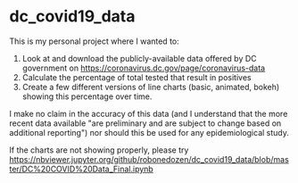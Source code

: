 # dc_covid19_data

This is my personal project where I wanted to:
1. Look at and download the publicly-available data offered by DC government on https://coronavirus.dc.gov/page/coronavirus-data
2. Calculate the percentage of total tested that result in positives
3. Create a few different versions of line charts (basic, animated, bokeh) showing this percentage over time.

I make no claim in the accuracy of this data (and I understand that the more recent data available "are preliminary and are subject to change based on additional reporting") nor should this be used for any epidemiological study.

If the charts are not showing properly, please try https://nbviewer.jupyter.org/github/robonedozen/dc_covid19_data/blob/master/DC%20COVID%20Data_Final.ipynb
